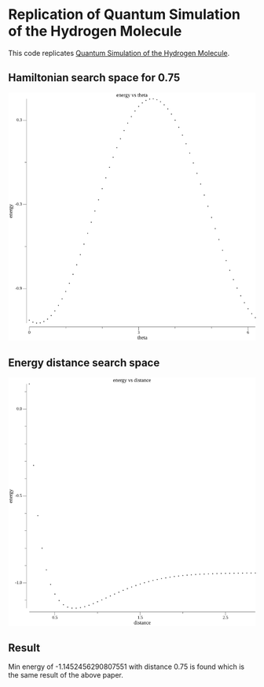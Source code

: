# Replication of Quantum Simulation of the Hydrogen Molecule
This code replicates [Quantum Simulation of the Hydrogen Molecule](https://www.researchgate.net/publication/340952061_Quantum_Simulation_of_the_Hydrogen_Molecule).

## Hamiltonian search space for 0.75
![energy](energy.png?raw=true)

## Energy distance search space
![min energy](min_energy.png?raw=true)

## Result
Min energy of -1.1452456290807551 with distance 0.75 is found which is the same result of the above paper.
